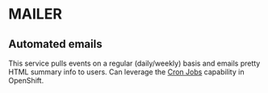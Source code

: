 # MAILER
## Automated emails
This service pulls events on a regular (daily/weekly) basis and emails pretty HTML summary info to users. Can leverage the [Cron Jobs][1] capability in OpenShift.

[1]: https://docs.openshift.com/container-platform/3.11/dev_guide/cron_jobs.html
